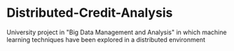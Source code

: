 # Distributed-Credit-Analysis
University project in "Big Data Management and Analysis" in which machine learning techniques have been explored in a distributed environment
